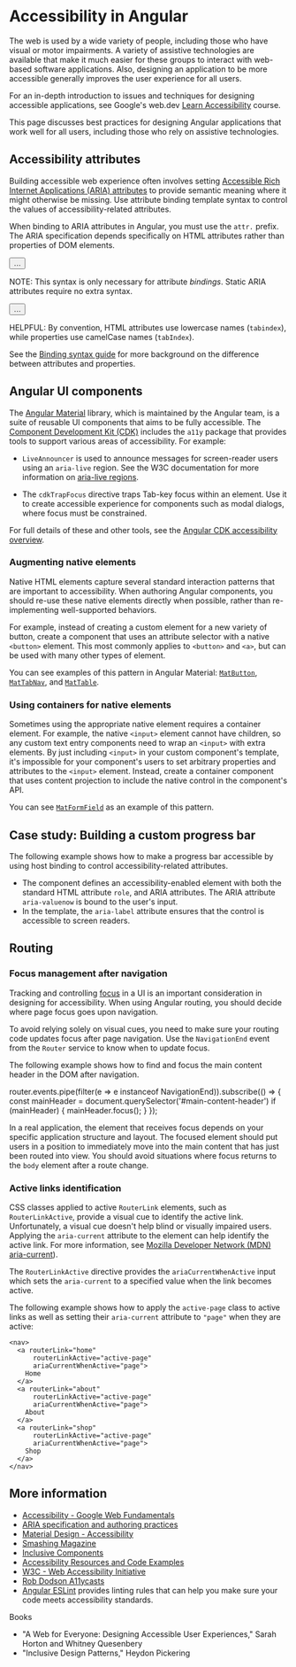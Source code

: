 # Accessibility in Angular

The web is used by a wide variety of people, including those who have visual or motor impairments.
A variety of assistive technologies are available that make it much easier for these groups to interact with web-based software applications.
Also, designing an application to be more accessible generally improves the user experience for all users.

For an in-depth introduction to issues and techniques for designing accessible applications, see Google's web.dev [Learn Accessibility](https://web.dev/learn/accessibility/) course.

This page discusses best practices for designing Angular applications that work well for all users, including those who rely on assistive technologies.

## Accessibility attributes

<!-- TODO: add link once attribute binding guide is implemented -->
Building accessible web experience often involves setting [Accessible Rich Internet Applications \(ARIA\) attributes](https://web.dev/learn/accessibility/aria-html/) to provide semantic meaning where it might otherwise be missing.
Use attribute binding template syntax to control the values of accessibility-related attributes.

When binding to ARIA attributes in Angular, you must use the `attr.` prefix. The ARIA specification depends specifically on HTML attributes rather than properties of DOM elements.

<docs-code language="html">
<!-- Use attr. when binding to an ARIA attribute -->
<button [attr.aria-label]="myActionLabel">…</button>
</docs-code>

NOTE: This syntax is only necessary for attribute *bindings*.
Static ARIA attributes require no extra syntax.

<docs-code language="html">
<!-- Static ARIA attributes require no extra syntax -->
<button aria-label="Save document">…</button>
</docs-code>

HELPFUL: By convention, HTML attributes use lowercase names \(`tabindex`\), while properties use camelCase names \(`tabIndex`\).

<!-- TODO: add link once attribute binding guide implemented -->
See the [Binding syntax guide](guide/templates) for more background on the difference between attributes and properties.

## Angular UI components

The [Angular Material](https://material.angular.io) library, which is maintained by the Angular team, is a suite of reusable UI components that aims to be fully accessible.
The [Component Development Kit (CDK)](https://material.angular.io/cdk/categories) includes the `a11y` package that provides tools to support various areas of accessibility.
For example:

* `LiveAnnouncer` is used to announce messages for screen-reader users using an `aria-live` region.
    See the W3C documentation for more information on [aria-live regions](https://www.w3.org/WAI/PF/aria-1.1/states_and_properties#aria-live).

* The `cdkTrapFocus` directive traps Tab-key focus within an element.
    Use it to create accessible experience for components such as modal dialogs, where focus must be constrained.

For full details of these and other tools, see the [Angular CDK accessibility overview](https://material.angular.io/cdk/a11y/overview).

### Augmenting native elements

Native HTML elements capture several standard interaction patterns that are important to accessibility.
When authoring Angular components, you should re-use these native elements directly when possible, rather than re-implementing well-supported behaviors.

For example, instead of creating a custom element for a new variety of button, create a component that uses an attribute selector with a native `<button>` element.
This most commonly applies to `<button>` and `<a>`, but can be used with many other types of element.

You can see examples of this pattern in Angular Material:
[`MatButton`](https://github.com/angular/components/blob/main/src/material/button/button.ts#L33C3-L36C5), [`MatTabNav`](https://github.com/angular/components/blob/main/src/material/tabs/tab-nav-bar/tab-nav-bar.ts#L62), and [`MatTable`](https://github.com/angular/components/blob/main/src/material/table/table.ts#L40).

### Using containers for native elements

Sometimes using the appropriate native element requires a container element.
For example, the native `<input>` element cannot have children, so any custom text entry components need to wrap an `<input>` with extra elements.
By just including `<input>` in your custom component's template, it's impossible for your component's users  to set arbitrary properties and attributes to the `<input>` element.
Instead, create a container component that uses content projection to include the native control in the component's API.

You can see [`MatFormField`](https://material.angular.io/components/form-field/overview) as an example of this pattern.

## Case study: Building a custom progress bar

The following example shows how to make a progress bar accessible by using host binding to control accessibility-related attributes.

* The component defines an accessibility-enabled element with both the standard HTML attribute `role`, and ARIA attributes.
    The ARIA attribute `aria-valuenow` is bound to the user's input.
* In the template, the `aria-label` attribute ensures that the control is accessible to screen readers.

<docs-code-multifile>
  <docs-code
    path="adev/src/content/examples/accessibility/src/app/progress-bar.component.ts"
    language="ts"
    linenums
    highlight="[12, 20]"/>
  <docs-code
    path="adev/src/content/examples/accessibility/src/app/app.component.html"
    language="html"
    linenums
    highlight="[8, 9]"/>
</docs-code-multifile>

## Routing

### Focus management after navigation

Tracking and controlling [focus](https://web.dev/learn/accessibility/focus/) in a UI is an important consideration in designing for accessibility.
When using Angular routing, you should decide where page focus goes upon navigation.

To avoid relying solely on visual cues, you need to make sure your routing code updates focus after page navigation.
Use the `NavigationEnd` event from the `Router` service to know when to update focus.

The following example shows how to find and focus the main content header in the DOM after navigation.

<docs-code language="typescript">

router.events.pipe(filter(e => e instanceof NavigationEnd)).subscribe(() => {
  const mainHeader = document.querySelector('#main-content-header')
  if (mainHeader) {
    mainHeader.focus();
  }
});

</docs-code>

In a real application, the element that receives focus depends on your specific application structure and layout.
The focused element should put users in a position to immediately move into the main content that has just been routed into view.
You should avoid situations where focus returns to the `body` element after a route change.

### Active links identification

CSS classes applied to active `RouterLink` elements, such as `RouterLinkActive`, provide a visual cue to identify the active link.
Unfortunately, a visual cue doesn't help blind or visually impaired users.
Applying the `aria-current` attribute to the element can help identify the active link.
For more information, see [Mozilla Developer Network \(MDN\) aria-current](https://developer.mozilla.org/docs/Web/Accessibility/ARIA/Attributes/aria-current)).

The `RouterLinkActive` directive provides the `ariaCurrentWhenActive` input which sets the `aria-current` to a specified value when the link becomes active.

The following example shows how to apply the `active-page` class to active links as well as setting their `aria-current` attribute to `"page"` when they are active:

```angular-html
<nav>
  <a routerLink="home"
      routerLinkActive="active-page"
      ariaCurrentWhenActive="page">
    Home
  </a>
  <a routerLink="about"
      routerLinkActive="active-page"
      ariaCurrentWhenActive="page">
    About
  </a>
  <a routerLink="shop"
      routerLinkActive="active-page"
      ariaCurrentWhenActive="page">
    Shop
  </a>
</nav>
```

<!-- vale Angular.Angular_Spelling = NO -->

## More information

* [Accessibility - Google Web Fundamentals](https://developers.google.com/web/fundamentals/accessibility)
* [ARIA specification and authoring practices](https://www.w3.org/TR/wai-aria)
* [Material Design - Accessibility](https://material.io/design/usability/accessibility.html)
* [Smashing Magazine](https://www.smashingmagazine.com/search/?q=accessibility)
* [Inclusive Components](https://inclusive-components.design)
* [Accessibility Resources and Code Examples](https://dequeuniversity.com/resources)
* [W3C - Web Accessibility Initiative](https://www.w3.org/WAI/people-use-web)
* [Rob Dodson A11ycasts](https://www.youtube.com/watch?v=HtTyRajRuyY)
* [Angular ESLint](https://github.com/angular-eslint/angular-eslint#functionality) provides linting rules that can help you make sure your code meets accessibility standards.

<!-- vale Angular.Angular_Spelling = YES -->

Books

<!-- vale Angular.Google_Quotes = NO -->

* "A Web for Everyone: Designing Accessible User Experiences," Sarah Horton and Whitney Quesenbery
* "Inclusive Design Patterns," Heydon Pickering

<!-- vale Angular.Google_Quotes = YES -->
